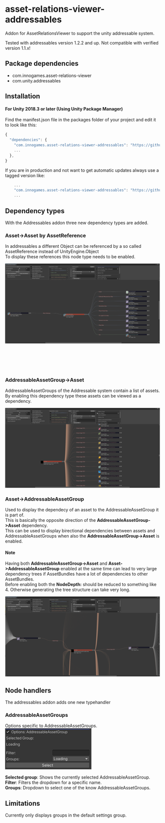 # asset-relations-viewer-addressables

Addon for AssetRelationsViewer to support the unity addressable system.

Tested with addressables version 1.2.2 and up.
Not compatible with verified version 1.1.x!

## Package dependencies

* com.innogames.asset-relations-viewer
* com.unity.addressables

## Installation

#### For Unity 2018.3 or later (Using Unity Package Manager)

Find the manifest.json file in the packages folder of your project and edit it to look like this:
```js
{
  "dependencies": {
    "com.innogames.asset-relations-viewer-addressables": "https://github.com/innogames/asset-relations-viewer-addressables.git",
    ...
  },
}
```

If you are in production and not want to get automatic updates always use a tagged version like:

```js
	...
    "com.innogames.asset-relations-viewer-addressables": "https://github.com/innogames/asset-relations-viewer-addressables.git#1.4.1",
    ...

```

## Dependency types
With the Addressables addon three new dependency types are added.

### Asset->Asset by AssetReference

In addressables a different Object can be referenced by a so called AssetReference instead of UnityEngine.Object <br/>
To display these references this node type needs to be enabled. <br/>

![](Docs~/Images/arv_assetreferences.png)

<br><br><br><br>

### AddressableAssetGroup->Asset

AddressableAssetGroups of the Addressable system contain a list of assets. <br/>
By enabling this dependency type these assets can be viewed as a dependency. <br/>

![](Docs~/Images/arv_addressableassetgroup.png)

### Asset->AddressableAssetGroup

Used to display the dependecy of an asset to the AddressableAssetGroup it is part of. <br/>
This is basically the opposite direction of the <b>AddressableAssetGroup->Asset</b> dependency. <br/>
This can be used to display birectional dependencies between assets and AddressableAssetGroups when also the <b>AddressableAssetGroup->Asset</b> is enabled. <br/>

#### Note
Having both <b>AddressableAssetGroup->Asset</b> and <b>Asset->AddressableAssetGroup</b> enabled at the same time can lead to very large dependency trees if AssetBundles have a lot of dependencies to other AssetBundles. <br/>
Before enabling both the <b>NodeDepth:</b> should be reduced to something like 4. Otherwise generating the tree structure can take very long. 

![](Docs~/Images/arv_bidirectional_assetgroup_dependencies.png)


## Node handlers
The addressables addon adds one new typehandler

### AddressableAssetGroups

Options specific to AddressableAssetGroups. <br/>
![](Docs~/Images/arv_addressableassetgroup_typehandler.png)

**Selected group**: Shows the currently selected AddressableAssetGroup. <br/>
**Filter**: Filters the dropdown for a specific name. <br/>
**Groups**: Dropdown to select one of the know AddressableAssetGroups. <br/>

## Limitations

Currently only displays groups in the default settings group.

<br><br><br><br>



